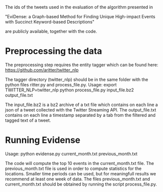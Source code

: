 The ids of the tweets used in the evaluation of the algorithm presented in 

"EviDense: a Graph-based Method for Finding Unique High-impact Events with
Succinct Keyword-based Descriptions"


are publicly available, together with the code.


# Preprocessing the data
The preprocessing step requires the entity tagger which can be found here:
https://github.com/aritter/twitter_nlp

The tagger directory (twitter_nlp) should be in the same folder with the python files ritter.py and process_file.py. 
Usage:
export TWITTER_NLP=twitter_nlp
python process_file.py input_file.bz2 output_file.txt

The input_file.bz2 is a bz2 archive of a txt file which contains on each line a json of a tweet collected with 
the Twitter Streaming API. 
The output_file.txt contains on each line a timestamp separated by a tab from the filtered and tagged text of a tweet.

# Running Evidense
Usage:
python evidense.py current_month.txt previous_month.txt

The code will compute the top 10 events in the current_month.txt file. 
The previous_month.txt file is used in order to compute statistics for the locations. 
Smaller time periods can be used, but for meaningfull results we recommend at least one week of data. 
The files previous_month.txt and current_month.txt should be obtained by running the script process_file.py.  
